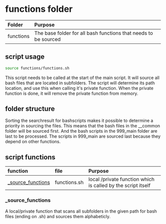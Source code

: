 # functions folder

|Folder|Purpose|
|:---|:---|
|functions|The base folder for all bash functions that needs to be sourced|

## script usage

``` bash
source functions/functions.sh
```

This script needs to be called at the start of the main script. It will source all bash files that are located in subfolders.
The script will determine its path location, and use this when calling it's private function.
When the private function is done, it will remove the private function from memory.

## folder structure

Sorting the searchresult for bashscripts makes it possible to determine a priority in sourcing the files.
This means that the bash files in the __common folder will be sourced first. And the bash scripts in the 999_main folder are last to be processed. The scripts in 999_main are sourced last because they depend on other functions.

## script functions

|function|file|Purpose|
|:---|:---|:---|
|[_source_functions](#_source_functions)|functions.sh|local /private function which is called by the script itself|

### _source_functions

A local/private function that scans all subfolders in the given path for bash files (ending on .sh) and sources them alphabeticly.
